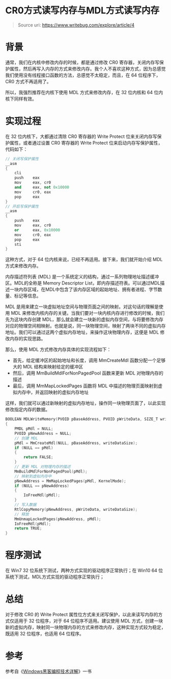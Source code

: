 # CR0方式读写内存与MDL方式读写内存

> Source uri: https://www.writebug.com/explore/article/4

# 背景

通常，我们在内核中修改内存的时候，都是通过修改 CR0 寄存器，关闭内存写保护属性，然后再写入内存的方式来修改内存。我个人不喜欢这种方式，因为总感觉我们使用没有线程接口函数的方法，总感觉不太稳定，而且，在 64 位程序下，CR0 方式不再适用了。

所以，我强烈推荐在内核下使用 MDL 方式来修改内存，在 32 位内核和 64 位内核下同样有效。

# 实现过程

在 32 位内核下，大都通过清除 CR0 寄存器的 Write Protect 位来关闭内存写保护属性，或者通过设置 CR0 寄存器的 Write Protect 位来启动内存写保护属性，代码如下：

```c++
// 关闭写保护属性
__asm
{
	cli
	push	eax
	mov		eax, cr0
	and		eax, not 0x10000
	mov		cr0, eax
	pop		eax
}
// 开启写保护属性
__asm            
{
	push	eax
	mov		eax, cr0
	or		eax, 0x10000
	mov		cr0, eax
	pop		eax
	sti
}
```

这种方式，对于 64 位内核来说，已经不再适用。接下来，我们就开始介绍 MDL 方式来修改内存。

内存描述符列表 (MDL) 是一个系统定义的结构，通过一系列物理地址描述缓冲区。MDL的全称是 Memory Descriptor List，即内存描述符表。可以通过MDL描述一块内存区域，在MDL中包含了该内存区域的起始地址、拥有者进程、字节数量、标记等信息。

MDL 是用来建立一块虚拟地址空间与物理页面之间的映射。对这句话的理解是使用 MDL 来修改内核内存的关键。当我们要对一块内核内存进行修改的时候，我们先为这块内存创建 MDL，那么就会建立一块新的虚拟内存空间，与将要修改内存对应的物理空间相映射。也就是说，同一块物理空间，映射了两块不同的虚拟内存地址。我们可以通过这两个虚拟内存地址，来操作这块物理内存，这便是 MDL 修改内存的实现思路。

那么，使用 MDL 方式修改内存具体的实现流程如下：

- 首先，给定缓冲区的起始地址和长度，调用 MmCreateMdl 函数分配一个足够大的 MDL 结构来映射给定的缓冲区
- 然后，调用 MmBuildMdlForNonPagedPool 函数来更新 MDL 对物理内存的描述
- 最后，调用 MmMapLockedPages 函数将 MDL 中描述的物理页面映射到虚拟内存中，并返回映射的虚拟内存地址

这样，我们就可以通过新映射的虚拟内存地址，操作同一块物理页面了，以此实现修改指定内存的数据。

```c++
BOOLEAN MDLWriteMemory(PVOID pBaseAddress, PVOID pWriteData, SIZE_T writeDataSize)
{
	PMDL pMdl = NULL;
	PVOID pNewAddress = NULL;
	// 创建 MDL
	pMdl = MmCreateMdl(NULL, pBaseAddress, writeDataSize);
	if (NULL == pMdl)
	{
		return FALSE;
	}
	// 更新 MDL 对物理内存的描述
	MmBuildMdlForNonPagedPool(pMdl);
	// 映射到虚拟内存中
  	pNewAddress = MmMapLockedPages(pMdl, KernelMode);
	if (NULL == pNewAddress)
	{
		IoFreeMdl(pMdl);
	}
	// 写入数据
	RtlCopyMemory(pNewAddress, pWriteData, writeDataSize);
	// 释放
	MmUnmapLockedPages(pNewAddress, pMdl);
	IoFreeMdl(pMdl);
	return TRUE;
}
```

# 程序测试

在 Win7 32 位系统下测试，两种方式实现的驱动程序正常执行；在 Win10 64 位系统下测试，MDL方式实现的驱动程序正常执行；

# 总结

对于修改 CR0 的 Write Protect 属性位方式来关闭写保护，以此来读写内存的方式仅适用于 32 位程序，对于 64 位程序不适用。建议使用 MDL 方式，创建一块新的虚拟内存，映射同一块物理内存的方式来修改内存，这种实现方式较为稳定，既适用 32 位程序，也适用 64 位程序。

# 参考

参考自《[Windows黑客编程技术详解](https://www.write-bug.com/article/1811.html)》一书